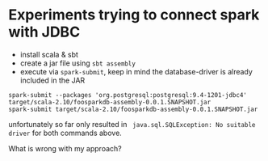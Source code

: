 # Experiments trying to connect spark with JDBC

  - install scala & sbt
  - create a jar file using `sbt assembly`
  - execute via `spark-submit`, keep in mind the database-driver is already included in the JAR

  ```
  spark-submit --packages 'org.postgresql:postgresql:9.4-1201-jdbc4' target/scala-2.10/foosparkdb-assembly-0.0.1.SNAPSHOT.jar
  spark-submit target/scala-2.10/foosparkdb-assembly-0.0.1.SNAPSHOT.jar
  ```
  unfortunately so far only resulted in ` java.sql.SQLException: No suitable driver` for both commands above.

  What is wrong with my approach?